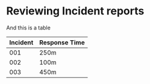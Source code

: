 # Reviewing Incident reports

And this is a table

| Incident | Response Time |
| -------- | -------       |
| 001      | 250m          |
| 002      | 100m          |
| 003      | 450m          |